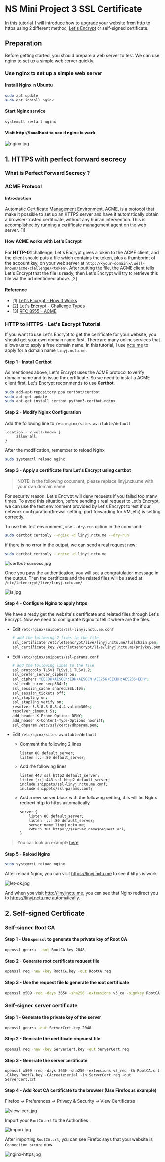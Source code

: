 NS Mini Project 3 SSL Certificate
===

In this tutorial, I will introduce how to upgrade your website from http to https using 2 different method, [Let's Encrypt](https://letsencrypt.org/) or self-signed certificate.

## Preparation
Before getting started, you should prepare a web server to test. We can use nginx to set up a simple web server quickly.

### Use nginx to set up a simple web server
#### Install Nginx in Ubuntu
```bash
sudo apt update
sudo apt install nginx
```

#### Start Nginx service
```bash
systemctl restart nginx
```

#### Visit http://localhost to see if nginx is work
![nginx.jpg](image/nginx.jpg)

## 1. HTTPS with perfect forward secrecy
### What is Perfect Forward Secrecy ?
### ACME Protocol
#### Introduction

[Automatic Certificate Management Environment](https://en.wikipedia.org/wiki/Automated_Certificate_Management_Environment), ACME, is a protocol that make it possible to set up an HTTPS server and have it automatically obtain a browser-trusted certificate, without any human intervention. This is accomplished by running a certificate management agent on the web server. [1]

#### How ACME works with Let's Encrypt
For **HTTP-01** challenge, Let's Encrypt gives a token to the ACME client, and the client should puts a file which contains the token, plus a thumbprint of the account key, on your web server at `http://<your-domain>/.well-known/acme-challenge/<token>`. After putting the file, the ACME client tells Let's Encrypt that the file is ready, then Let's Encrypt will try to retrieve this file via the url mentioned above. [2]


#### Reference
- [1] [Let's Encrypt - How It Works](https://letsencrypt.org/zh-tw/how-it-works/)
- [2] [Let's Encrypt - Challenge Types](https://letsencrypt.org/zh-tw/docs/challenge-types/)
- [3] [RFC 8555 - ACME](https://tools.ietf.org/html/rfc8555)
### HTTP to HTTPS - Let's Encrypt Tutorial
If you want to use Let's Encrypt to get the certificate for your website, you should get your own domain name first. There are many online services that allows us to apply a free domain name. In this tutorial, I use [nctu.me](https://nctu.me) to apply for a domain name `linyj.nctu.me`.

#### Step 1 - Install Certbot
As mentioned above, Let's Encrypt uses the ACME protocol to verify domain name and to issue the certificate. So we need to install a ACME client first. Let's Encrypt recommends to use **Certbot**.
```bash
sudo add-apt-repository ppa:certbot/certbot
sudo apt-get update
sudo apt-get install certbot python3-certbot-nginx
```

#### Step 2 - Modify Nginx Configuration
Add the following line to `/etc/nginx/sites-available/default`
```
location ~ /.well-known {
     allow all;
}
```
After the modification, remember to reload Nginx
```bash
sudo systemctl reload nginx
```

#### Step 3 - Apply a certificate from Let's Encrypt using certbot
> NOTE: in the following document, please replace linyj.nctu.me with your own domain name

For security reason, Let's Encrypt will deny requests if you failed too many times. To avoid this situation, before sending a real request to Let's Encrypt, we can use the test environment provided by Let's Encrypt to test if our network configuration(firewall setting, port forwarding for VM, etc) is setting correctly.

To use this test environment, use `--dry-run` option in the command:
```bash
sudo certbot certonly --nginx -d linyj.nctu.me --dry-run
```

if there is no error in the output, we can send a real request now:
```bash
sudo certbot certonly --nginx -d linyj.nctu.me
```
![certbot-success.jpg](image/certbot-success.jpg)

Once you pass the authentication, you will see a congratulation message in the output. Then the certificate and the related files will be saved at `/etc/letencrypt/live/linyj.nctu.me/`

![ls.jpg](image/ls.jpg)

#### Step 4 - Configure Nginx to apply https
We have already get the website's certificate and related files through Let's Encrypt. Now we need to configurate Nginx to tell it where are the files.

- Edit `/etc/nginx/snippets/ssl-linyj.nctu.me.conf`
    ```bash
    # add the following 2 lines to the file
    ssl_certificate /etc/letsencrypt/live/linyj.nctu.me/fullchain.pem;
    ssl_certificate_key /etc/letsencrypt/live/linyj.nctu.me/privkey.pem;
    ```

- Edit `/etc/nginx/snippets/ssl-params.conf`
    ```bash
    # add the following lines to the file
    ssl_protocols TLSv1 TLSv1.1 TLSv1.2;
    ssl_prefer_server_ciphers on;
    ssl_ciphers "EECDH+AESGCM:EDH+AESGCM:AES256+EECDH:AES256+EDH";
    ssl_ecdh_curve secp384r1;
    ssl_session_cache shared:SSL:10m;
    ssl_session_tickets off;
    ssl_stapling on;
    ssl_stapling_verify on;
    resolver 8.8.8.8 8.8.4.4 valid=300s;
    resolver_timeout 5s;
    add_header X-Frame-Options DENY;
    add_header X-Content-Type-Options nosniff;
    ssl_dhparam /etc/ssl/certs/dhparam.pem;
    ```

- Edit `/etc/nginx/sites-available/default`
    - Comment the following 2 lines
        ```
        listen 80 default_server;
        listen [::]:80 default_server;
        ```
    - Add rhe following lines
        ```
        listen 443 ssl http2 default_server;
        listen [::]:443 ssl http2 default_server;
        include snippets/ssl-linyj.nctu.me.conf;
        include snippets/ssl-params.conf;
        ```
    - Add a new server block with the following setting, this will let Nginx redirect http to https automatically
        ```
        server {
            listen 80 default_server;
            listen [::]:80 default_server;
            server_name linyj.nctu.me;
            return 301 https://$server_name$request_uri;
        }
        ```
> You can look an example [here](nginx-example.conf)
#### Step 5 - Reload Nginx
```bash
sudo systemctl reload nginx
```

After reload Nginx, you can visit https://linyj.nctu.me to see if https is work

![let-ok.jpg](image/let-ok.jpg)

And when you visit http://linyj.nctu.me, you can see that Nginx redirect you to https://linyj.nctu.me automatically.

## 2. Self-signed Certificate
### Self-signed Root CA
#### Step 1 - Use `openssl` to generate the private key of Root CA
```bash
openssl genrsa  -out RootCA.key 2048
```

#### Step 2 - Generate root certificate request file
```bash
openssl req -new -key RootCA.key -out RootCA.req
```

#### Step 3 - Use the request file to generate the root certificate
```bash
openssl x509 -req -days 3650 -sha256 -extensions v3_ca -signkey RootCA.key -in RootCA.req -out RootCA.crt
```

### Self-signed server certificate
#### Step 1 - Generate the private key of the server
```bash
openssl genrsa -out ServerCert.key 2048
```

#### Step 2 - Generate the certificate reqeuest file
```bash
openssl req -new -key ServerCert.key -out ServerCert.req
```

#### Step 3 - Generate the server certificate
```
openssl x509 -req -days 3650 -sha256 -extensions v3_req -CA RootCA.crt -CAkey RootCA.key -CAcreateserial -in ServerCert.req -out ServerCert.crt
```

#### Step 4 - Add Root CA certificate to the browser (Use Firefox as example)

Firefox -> Preferences -> Privacy & Security -> View Certificates

![view-cert.jpg](image/view-cert.jpg)

Import your `RootCA.crt` to the Authorities

![import.jpg](image/import.jpg)

After importing `RootCA.crt`, you can see Firefox says that your website is `Connection secure` now

![nginx-https.jpg](image/nginx-https.jpg)
